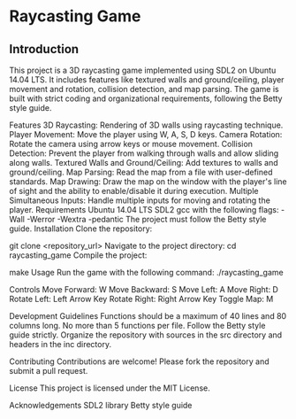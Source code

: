 <h1>Raycasting Game</h1>

<h2>Introduction</h2>

This project is a 3D raycasting game implemented using SDL2 on Ubuntu 14.04 LTS. It includes features like textured walls and ground/ceiling, player movement and rotation, collision detection, and map parsing. The game is built with strict coding and organizational requirements, following the Betty style guide.

Features
3D Raycasting: Rendering of 3D walls using raycasting technique.
Player Movement: Move the player using W, A, S, D keys.
Camera Rotation: Rotate the camera using arrow keys or mouse movement.
Collision Detection: Prevent the player from walking through walls and allow sliding along walls.
Textured Walls and Ground/Ceiling: Add textures to walls and ground/ceiling.
Map Parsing: Read the map from a file with user-defined standards.
Map Drawing: Draw the map on the window with the player's line of sight and the ability to enable/disable it during execution.
Multiple Simultaneous Inputs: Handle multiple inputs for moving and rotating the player.
Requirements
Ubuntu 14.04 LTS
SDL2
gcc with the following flags: -Wall -Werror -Wextra -pedantic
The project must follow the Betty style guide.
Installation
Clone the repository:

git clone <repository_url>
Navigate to the project directory:
cd raycasting_game
Compile the project:

make
Usage
Run the game with the following command:
./raycasting_game

Controls
Move Forward: W
Move Backward: S
Move Left: A
Move Right: D
Rotate Left: Left Arrow Key
Rotate Right: Right Arrow Key
Toggle Map: M

Development Guidelines
Functions should be a maximum of 40 lines and 80 columns long.
No more than 5 functions per file.
Follow the Betty style guide strictly.
Organize the repository with sources in the src directory and headers in the inc directory.

Contributing
Contributions are welcome! Please fork the repository and submit a pull request.

License
This project is licensed under the MIT License.

Acknowledgements
SDL2 library
Betty style guide

